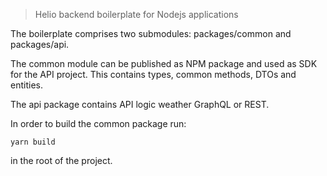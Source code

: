 > Helio backend boilerplate for Nodejs applications

The boilerplate comprises two submodules: packages/common and packages/api.

The common module can be published as NPM package and used as SDK for the API project.
This contains types, common methods, DTOs and entities.

The api package contains API logic weather GraphQL or REST.

In order to build the common package run:

```shell
yarn build
```

in the root of the project.
